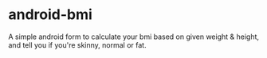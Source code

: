 android-bmi
===========

A simple android form to calculate your bmi based on given weight &amp; height, and tell you if you're skinny, normal or fat.
